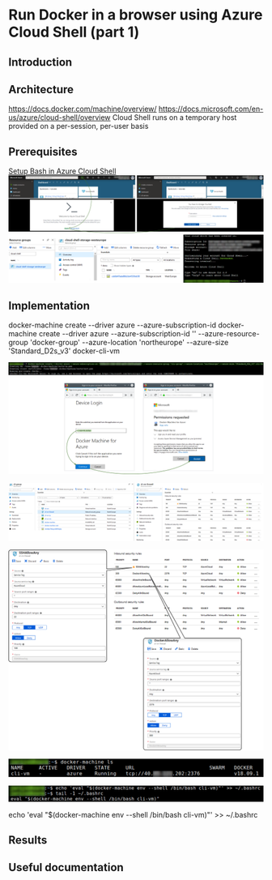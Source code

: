 # Run Docker in a browser using Azure Cloud Shell (part 1)

## Introduction

## Architecture
https://docs.docker.com/machine/overview/
https://docs.microsoft.com/en-us/azure/cloud-shell/overview
Cloud Shell runs on a temporary host provided on a per-session, per-user basis
## Prerequisites
[Setup Bash in Azure Cloud Shell](https://docs.microsoft.com/en-us/azure/cloud-shell/quickstart)
![](/images/docker-azure-cli/shell_init.png)
![](/images/docker-azure-cli/shell_init_result.png)

## Implementation

docker-machine create --driver azure --azure-subscription-id <subs-id> <machine-name>
docker-machine create --driver azure --azure-subscription-id '<subs-id>' --azure-resource-group 'docker-group' --azure-location 'northeurope' --azure-size 'Standard_D2s_v3' docker-cli-vm

![](/images/docker-azure-cli/docker_machine_create.png)

![](/images/docker-azure-cli/docker_vm_nsg.png)

![](/images/docker-azure-cli/docker_vm_nsg_new.png)

![](/images/docker-azure-cli/get_docker_machine_list.png)

![](/images/docker-azure-cli/docker_machine_env_startup.png)


echo 'eval "$(docker-machine env --shell /bin/bash cli-vm)"' >> ~/.bashrc

## Results

## Useful documentation

